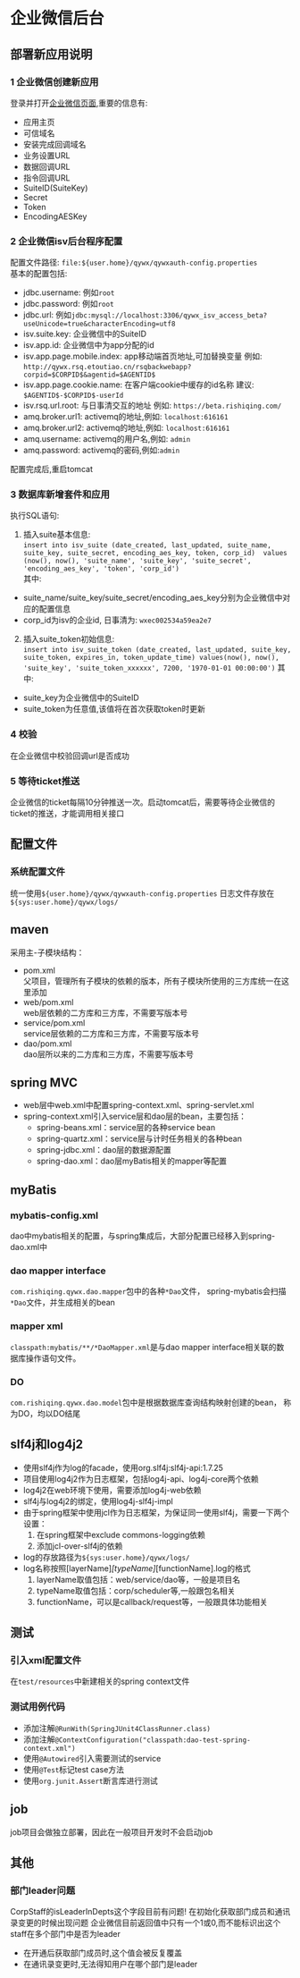 # 企业微信后台

## 部署新应用说明
### 1  企业微信创建新应用
登录并打开[企业微信页面](https://open.work.weixin.qq.com/wwopen/developer#/sass/apps/list),重要的信息有:
- 应用主页
- 可信域名
- 安装完成回调域名
- 业务设置URL
- 数据回调URL
- 指令回调URL
- SuiteID(SuiteKey)
- Secret
- Token
- EncodingAESKey

### 2  企业微信isv后台程序配置
配置文件路径: `file:${user.home}/qywx/qywxauth-config.properties`  
基本的配置包括:  
- jdbc.username: 例如`root`
- jdbc.password: 例如`root`
- jdbc.url: 例如`jdbc:mysql://localhost:3306/qywx_isv_access_beta?useUnicode=true&characterEncoding=utf8`
- isv.suite.key: 企业微信中的SuiteID
- isv.app.id: 企业微信中为app分配的id
- isv.app.page.mobile.index: app移动端首页地址,可加替换变量
例如: `http://qywx.rsq.etoutiao.cn/rsqbackwebapp?corpid=$CORPID$&agentid=$AGENTID$`
- isv.app.page.cookie.name: 在客户端cookie中缓存的id名称
建议: `$AGENTID$-$CORPID$-userId`
- isv.rsq.url.root: 与日事清交互的地址
例如: `https://beta.rishiqing.com/`
- amq.broker.url1: activemq的地址,例如: `localhost:616161`
- amq.broker.url2: activemq的地址,例如: `localhost:616161`
- amq.username: activemq的用户名,例如: `admin`
- amq.password: activemq的密码,例如:`admin`

配置完成后,重启tomcat

### 3  数据库新增套件和应用
执行SQL语句:  
1. 插入suite基本信息:  
`insert into isv_suite (date_created, last_updated, suite_name, suite_key, suite_secret, encoding_aes_key, token, corp_id) 
values (now(), now(), 'suite_name', 'suite_key', 'suite_secret', 'encoding_aes_key', 'token', 'corp_id')`  
其中: 
- suite_name/suite_key/suite_secret/encoding_aes_key分别为企业微信中对应的配置信息  
- corp_id为isv的企业id, 日事清为: `wxec002534a59ea2e7`

2. 插入suite_token初始信息:  
`insert into isv_suite_token (date_created, last_updated, suite_key, suite_token, expires_in, token_update_time)
 values(now(), now(), 'suite_key', 'suite_token_xxxxxx', 7200, '1970-01-01 00:00:00')`
其中:
- suite_key为企业微信中的SuiteID
- suite_token为任意值,该值将在首次获取token时更新

### 4  校验
在企业微信中校验回调url是否成功

### 5  等待ticket推送
企业微信的ticket每隔10分钟推送一次。启动tomcat后，需要等待企业微信的ticket的推送，才能调用相关接口

## 配置文件

### 系统配置文件
统一使用`${user.home}/qywx/qywxauth-config.properties`
日志文件存放在`${sys:user.home}/qywx/logs/`

## maven
采用主-子模块结构：
- pom.xml  
父项目，管理所有子模块的依赖的版本，所有子模块所使用的三方库统一在这里添加
- web/pom.xml  
web层依赖的二方库和三方库，不需要写版本号
- service/pom.xml  
service层依赖的二方库和三方库，不需要写版本号
- dao/pom.xml  
dao层所以来的二方库和三方库，不需要写版本号

## spring MVC
- web层中web.xml中配置spring-context.xml、spring-servlet.xml
- spring-context.xml引入service层和dao层的bean，主要包括：
  - spring-beans.xml：service层的各种service bean
  - spring-quartz.xml：service层与计时任务相关的各种bean
  - spring-jdbc.xml：dao层的数据源配置
  - spring-dao.xml：dao层myBatis相关的mapper等配置

## myBatis

### mybatis-config.xml
dao中mybatis相关的配置，与spring集成后，大部分配置已经移入到spring-dao.xml中

### dao mapper interface
`com.rishiqing.qywx.dao.mapper`包中的各种`*Dao`文件，
spring-mybatis会扫描`*Dao`文件，并生成相关的bean

### mapper xml
`classpath:mybatis/**/*DaoMapper.xml`是与dao mapper interface相关联的数据库操作语句文件。

### DO
`com.rishiqing.qywx.dao.model`包中是根据数据库查询结构映射创建的bean，
称为DO，均以DO结尾

## slf4j和log4j2
- 使用slf4j作为log的facade，使用org.slf4j:slf4j-api:1.7.25
- 项目使用log4j2作为日志框架，包括log4j-api、log4j-core两个依赖
- log4j2在web环境下使用，需要添加log4j-web依赖
- slf4j与log4j2的绑定，使用log4j-slf4j-impl
- 由于spring框架中使用jcl作为日志框架，为保证同一使用slf4j，需要一下两个设置：
  1. 在spring框架中exclude commons-logging依赖
  2. 添加jcl-over-slf4j的依赖
- log的存放路径为`${sys:user.home}/qywx/logs/`
- log名称按照[layerName]_[typeName]_[functionName].log的格式
  1. layerName取值包括：web/service/dao等，一般是项目名
  2. typeName取值包括：corp/scheduler等,一般跟包名相关
  3. functionName，可以是callback/request等，一般跟具体功能相关
  
## 测试

### 引入xml配置文件
在`test/resources`中新建相关的spring context文件

### 测试用例代码
- 添加注解`@RunWith(SpringJUnit4ClassRunner.class)`
- 添加注解`@ContextConfiguration("classpath:dao-test-spring-context.xml")`
- 使用`@Autowired`引入需要测试的service
- 使用`@Test`标记test case方法
- 使用`org.junit.Assert`断言库进行测试

## job
job项目会做独立部署，因此在一般项目开发时不会启动job

## 其他

### 部门leader问题
CorpStaff的isLeaderInDepts这个字段目前有问题!
在初始化获取部门成员和通讯录变更的时候出现问题
企业微信目前返回值中只有一个1或0,而不能标识出这个staff在多个部门中是否为leader
- 在开通后获取部门成员时,这个值会被反复覆盖
- 在通讯录变更时,无法得知用户在哪个部门是leader